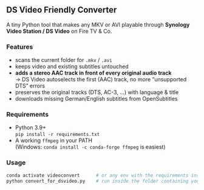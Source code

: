 ## DS Video Friendly Converter

A tiny Python tool that makes any MKV or AVI playable through **Synology Video Station / DS Video** on Fire TV & Co.

### Features
* scans the current folder for `.mkv` / `.avi`
* keeps video and existing subtitles untouched
* **adds a stereo AAC track in front of every original audio track**  
  → DS Video autoselects the first (AAC) track, no more “unsupported DTS” errors
* preserves the original tracks (DTS, AC-3, …) with language & title
* downloads missing German/English subtitles from OpenSubtitles

### Requirements
* Python 3.9+  
  `pip install -r requirements.txt`
* A working `ffmpeg` in your PATH  
  (Windows: `conda install -c conda-forge ffmpeg` is easiest)

### Usage
```bash
conda activate videoconvert      # or any env with the requirements installed
python convert_for_dsvideo.py    # run inside the folder containing your films